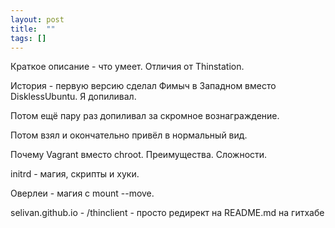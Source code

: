 ```yaml
---
layout: post
title:  ""
tags: []
---
```


Краткое описание - что умеет. Отличия от Thinstation.

История - первую версию сделал Фимыч в Западном вместо DisklessUbuntu. Я допиливал.

Потом ещё пару раз допиливал за скромное вознаграждение.

Потом взял и окончательно привёл в нормальный вид.

Почему Vagrant вместо chroot. Преимущества. Сложности.

initrd - магия, скрипты и хуки.

Оверлеи - магия с mount --move.

selivan.github.io - /thinclient - просто редирект на README.md на гитхабе
